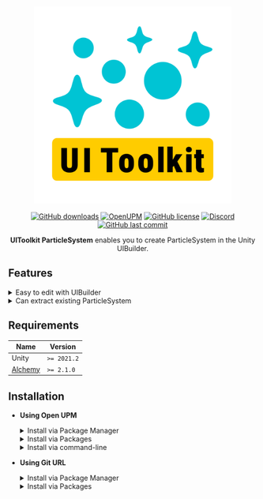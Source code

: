 <p align="center">
<a href="#"><img src="Docs/Logo.svg" width="400"></a>
</p>
<p align="center">
<a href="https://github.com/MainraStudio/UI-Toolkit-Particle-System/releases"><img src="https://img.shields.io/github/downloads/MainraStudio/UI-Toolkit-Particle-System/total?logoColor=44444E&label=Downloads&labelColor=FFD93D&color=44444E" alt="GitHub downloads"></a>
<a href="https://openupm.com/packages/com.mainragames.uitoolkit-particlesystem/"><img src="https://img.shields.io/npm/v/com.mainragames.uitoolkit-particlesystem?label=OpenUPM&registry_uri=https://package.openupm.com&&logoColor=44444E&labelColor=FFD93D&color=44444E" alt="OpenUPM"></a>
<a href="https://github.com/MainraStudio/UI-Toolkit-Particle-System/blob/master/LICENSE"><img src="https://img.shields.io/github/license/MainraStudio/UI-Toolkit-Particle-System?logoColor=44444E&label=License&labelColor=FFD93D&color=44444E" alt="GitHub license"></a>
<!-- <a href="https://github.com/MainraStudio/UI-Toolkit-Particle-System/releases/latest"><img src="https://img.shields.io/github/release/MainraStudio/UI-Toolkit-Particle-System" alt="GitHub release"></a> -->
<a href="https://discord.gg/zreAsusu25"><img src="https://img.shields.io/discord/795514153703440434?logo=discord&logoColor=44444E&label=Discord&labelColor=FFD93D&color=44444E" alt="Discord"></a>
<a href="#"><img src="https://img.shields.io/github/last-commit/MainraStudio/UI-Toolkit-Particle-System?logoColor=44444E&label=Last%20Commit&labelColor=FFD93D&color=44444E" alt="GitHub last commit"/></a>
</p>
<p align="center">
<b>UIToolkit ParticleSystem</b> enables you to create ParticleSystem in the Unity UIBuilder.
</p>

## Features
<details>
<summary>Easy to edit with UIBuilder</summary>

<a href="#"><img src="Docs/Images/001. Easy to edit with UIBuilder.gif" width="800"></a>
</details>
<details>
<summary>Can extract existing ParticleSystem</summary>

<a href="#"><img src="Docs/Images/002. Can extract existing ParticleSystem.gif" width="800"></a>
</details>

## Requirements
| **Name** | **Version** |
| --- | --- |
| Unity | `>= 2021.2` |
| [Alchemy](https://github.com/annulusgames/Alchemy) | `>= 2.1.0` |

## Installation
- **Using Open UPM**
  <details>
  <summary>Install via Package Manager</summary>
    
  - Open **`Edit > Project Settings > Package Manager`**
  - Add a new Scoped Registry (or edit the existing OpenUPM entry)

    | | |
    | --- | --- |
    | **Name** | `package.openupm.com` |
    | **URL** | `https://package.openupm.com` |
    | **Scope(s)** | `com.annulusgames.alchemy` |
    | | `com.mainragames.uitoolkit-particlesystem` |
  - Click **`Apply`**
  - Open **`Window > Package Management > Package Manager`**
  - Click **`+`**
  - Select **`Install package by name...`**
  - Paste **`com.mainragames.uitoolkit-particlesystem`** into **Name**
  - Click **`Install`**
  </details>
  <details>
  <summary>Install via Packages</summary>

    - Merge the snippet to [Packages/manifest.json](https://docs.unity3d.com/Manual/upm-manifestPrj.html)
      ```json
      {
          "scopedRegistries": [
              {
                  "name": "package.openupm.com",
                  "url": "https://package.openupm.com",
                  "scopes": [
                      "com.annulusgames.alchemy",
                      "com.mainragames.uitoolkit-particlesystem"
                  ]
              }
          ],
          "dependencies": {
              "com.mainragames.uitoolkit-particlesystem": "1.0.3"
          }
      }
      ```
  </details>
  <details>
  <summary>Install via command-line</summary>
    
    ```console
    $ openupm add com.mainragames.uitoolkit-particlesystem
    ```
  </details>
- **Using Git URL**
  <details>
  <summary>Install via Package Manager</summary>
    
  - Open **`Edit > Project Settings > Package Manager`**
  - Click **`+`**
  - Select **`Install package from git URL...`**
  - > (Optional) if you haven't installed [Alchemy](https://github.com/annulusgames/Alchemy), Enter the following URL First:
    ```
    https://github.com/annulusgames/Alchemy.git?path=/Alchemy/Assets/Alchemy
    ```
  - Enter the following URL:
    ```
    https://github.com/MainraStudio/UI-Toolkit-Particle-System.git?path=Packages/UIToolkitParticleSystem
    ```
  - Click **`Install`**

  </details>
  <details>
  <summary>Install via Packages</summary>

  - Merge the snippet to [Packages/manifest.json](https://docs.unity3d.com/Manual/upm-manifestPrj.html)
    ```json
    {
        "dependencies": {
            "com.mainragames.uitoolkit-particlesystem": "https://github.com/MainraStudio/UI-Toolkit-Particle-System.git?path=Packages/UIToolkitParticleSystem"
        }
    }
    ```
   - > (Optional) if you haven't installed [Alchemy](https://github.com/annulusgames/Alchemy)
      ```json
      {
          "dependencies": {
              "com.annulusgames.alchemy": "https://github.com/annulusgames/Alchemy.git?path=/Alchemy/Assets/Alchemy"
          }
      }
      ```
  </details>
